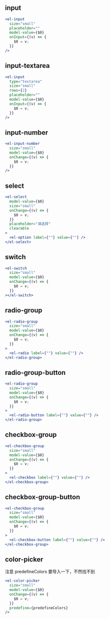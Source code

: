 ## input

```jsx
<el-input
  size="small"
  placeholder=""
  model-value={$0}
  onInput={(v) => {
    $0 = v;
  }}
/>
```

## input-textarea

```jsx
<el-input
  type="textarea"
  size="small"
  rows={2}
  placeholder=""
  model-value={$0}
  onInput={(v) => {
    $0 = v;
  }}
/>
```

## input-number

```jsx
<el-input-number
  size="small"
  model-value={$0}
  onChange={(v) => {
    $0 = v;
  }}
/>
```

## select

```jsx
<el-select
  model-value={$0}
  size="small"
  onChange={(v) => {
    $0 = v;
  }}
  placeholder="请选择"
  clearable
>
  <el-option label={""} value={""} />
</el-select>
```

## switch

```jsx
<el-switch
  size="small"
  model-value={$0}
  onChange={(v) => {
    $0 = v;
  }}
></el-switch>
```

## radio-group

```jsx
<el-radio-group
  size="small"
  model-value={$0}
  onChange={(v) => {
    $0 = v;
  }}
>
  <el-radio label={""} value={""} />
</el-radio-group>
```

## radio-group-button

```jsx
<el-radio-group
  size="small"
  model-value={$0}
  onChange={(v) => {
    $0 = v;
  }}
>
  <el-radio-button label={""} value={""} />
</el-radio-group>
```

## checkbox-group

```jsx
<el-checkbox-group
  size="small"
  model-value={$0}
  onChange={(v) => {
    $0 = v;
  }}
>
  <el-checkbox label={""} value={""} />
</el-checkbox-group>
```

## checkbox-group-button

```jsx
<el-checkbox-group
  size="small"
  model-value={$0}
  onChange={(v) => {
    $0 = v;
  }}
>
  <el-checkbox-button label={""} value={""} />
</el-checkbox-group>
```

## color-picker

注意 predefineColors 要导入一下，不然找不到

```jsx
<el-color-picker
  size="small"
  model-value={$0}
  onChange={(v) => {
    $0 = v;
  }}
  predefine={predefineColors}
/>
```
